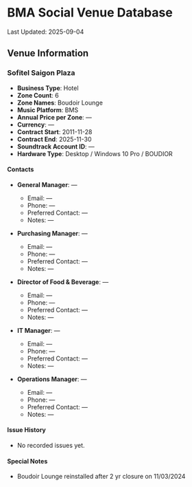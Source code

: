 # BMA Social Venue Database

Last Updated: 2025-09-04

## Venue Information

### Sofitel Saigon Plaza­
- **Business Type**: Hotel
- **Zone Count**: 6
- **Zone Names**: Boudoir Lounge
- **Music Platform**: BMS
- **Annual Price per Zone**: —
- **Currency**: —
- **Contract Start**: 2011-11-28
- **Contract End**: 2025-11-30
- **Soundtrack Account ID**: —
- **Hardware Type**: Desktop / Windows 10 Pro / BOUDIOR

#### Contacts
- **General Manager**: —
  - Email: —
  - Phone: —
  - Preferred Contact: —
  - Notes: —

- **Purchasing Manager**: —
  - Email: —
  - Phone: —
  - Preferred Contact: —
  - Notes: —

- **Director of Food & Beverage**: —
  - Email: —
  - Phone: —
  - Preferred Contact: —
  - Notes: —

- **IT Manager**: —
  - Email: —
  - Phone: —
  - Preferred Contact: —
  - Notes: —

- **Operations Manager**: —
  - Email: —
  - Phone: —
  - Preferred Contact: —
  - Notes: —

#### Issue History
- No recorded issues yet.

#### Special Notes
- Boudoir Lounge reinstalled after 2 yr closure on 11/03/2024
